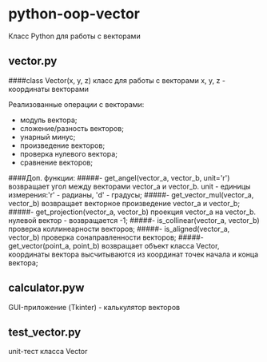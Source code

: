 # python-oop-vector

Класс Python для работы с векторами

## vector.py

####class Vector(x, y, z) 
класс для работы с векторами
x, y, z - координаты векторами

Реализованные операции с векторами:
- модуль вектора;
- сложение/разность векторов;
- унарный минус;
- произведение векторов;
- проверка нулевого вектора;
- сравнение векторов;

####Доп. функции:
#####- get_angel(vector_a, vector_b, unit='r') 
возвращает угол между векторами vector_a и vector_b. unit - единицы измерения:'r' - радианы, 'd' - градусы;
#####- get_vector_mul(vector_a, vector_b) 
возвращает векторное произведение vector_a и vector_b;
#####- get_projection(vector_a, vector_b) 
проекция vector_a на vector_b. нулевой вектор - возвращается -1;
#####- is_collinear(vector_a, vector_b)
проверка коллинеарности векторов;
#####- is_aligned(vector_a, vector_b) 
проверка сонаправленности векторов;
#####- get_vector(point_a, point_b)
возвращает объект класса Vector, координаты вектора высчитываются из координат точек начала и конца вектора;

## calculator.pyw

GUI-приложение (Tkinter) - калькулятор векторов

## test_vector.py

unit-тест класса Vector
